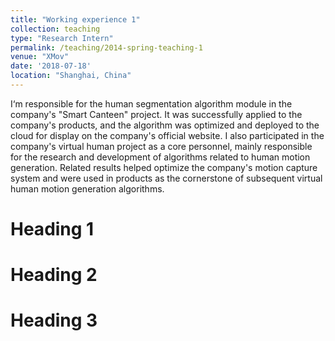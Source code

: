 ```yaml
---
title: "Working experience 1"
collection: teaching
type: "Research Intern"
permalink: /teaching/2014-spring-teaching-1
venue: "XMov"
date: '2018-07-18'
location: "Shanghai, China"
---
```


I‘m responsible for the human segmentation algorithm module in the company's "Smart Canteen" project. It was successfully applied to the company's products, and the algorithm was optimized and deployed to the cloud for display on the company's official website.
I also participated in the company's virtual human project as a core personnel, mainly responsible for the research and development of algorithms related to human motion generation. Related results helped optimize the company's motion capture system and were used in products as the cornerstone of subsequent virtual human motion generation algorithms.

Heading 1
======

Heading 2
======

Heading 3
======

<!-- ---
title: "Teaching experience 1"
collection: teaching
type: "Undergraduate course"
permalink: /teaching/2014-spring-teaching-1
venue: "University 1, Department"
date: 2014-01-01
location: "City, Country"
---

This is a description of a teaching experience. You can use markdown like any other post.

Heading 1
======

Heading 2
======

Heading 3
====== -->